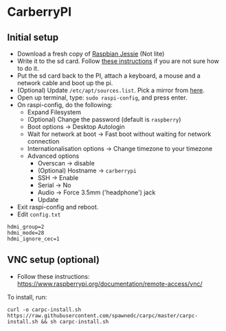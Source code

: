 # CarberryPI

## Initial setup
* Download a fresh copy of [Raspbian Jessie](https://www.raspberrypi.org/downloads/raspbian/) (Not lite)
* Write it to the sd card. Follow [these instructions](https://www.raspberrypi.org/documentation/installation/installing-images/README.md) if you are not sure how to do it.
* Put the sd card back to the PI, attach a keyboard, a mouse and a network cable and boot up the pi.
* (Optional) Update `/etc/apt/sources.list`. Pick a mirror from [here](http://www.raspbian.org/RaspbianMirrors).
* Open up terminal, type: `sudo raspi-config`, and press enter.
* On raspi-config, do the following:
  * Expand Filesystem
  * (Optional) Change the password (default is `raspberry`)
  * Boot options -> Desktop Autologin
  * Wait for network at boot -> Fast boot without waiting for network connection
  * Internationalisation options -> Change timezone to your timezone
  * Advanced options
    * Overscan -> disable
    * (Optional) Hostname -> `carberrypi`
    * SSH -> Enable
    * Serial -> No
    * Audio -> Force 3.5mm ('headphone') jack
    * Update
* Exit raspi-config and reboot.
* Edit `config.txt`

```
hdmi_group=2
hdmi_mode=28
hdmi_ignore_cec=1
```

## VNC setup (optional)
* Follow these instructions: https://www.raspberrypi.org/documentation/remote-access/vnc/




To install, run:

`curl -o carpc-install.sh https://raw.githubusercontent.com/spawnedc/carpc/master/carpc-install.sh && sh carpc-install.sh`
